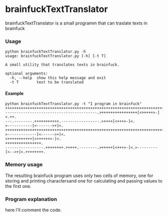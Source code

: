 # brainfuckTextTranslator

brainfuckTextTranslator is a small programm that can traslate texts in brainfuck

### Usage
```
python brainfuckTextTranslator.py -h
usage: brainfuckTextTranslator.py [-h] [-t T]

A small utility that translates texts in brainfuck.

optional arguments:
  -h, --help  show this help message and exit
  -t T        text to be translated

```
#### Example
```
python brainfuckTextTranslator.py -t "I program in brainfuck"
+++++++++++++++++++++++++++++++++++++++++++++++++++++++++++++++++++++++++.
-----------------------------------------.>++++++++++++++++[<+++++>-]<.++.
---.--------.+++++++++++.-----------------.>++++[<+++>-]<.
>-----------[<------->+]<.
+++++++++++++++++++++++++++++++++++++++++++++++++++++++++++++++++++++++++.+++++.
>-------------[<------>+]<.
>+++++++++++[<++++++>-]<.
++++++++++++++++.
-----------------.++++++++.+++++.--------.>+++++[<+++>-]<.>---------[<-->+]<.++++++++.
```

### Memory usage
The resulting brainfuck program uses only two cells of memory, one for storing and printing charactersand one for calculating and passing values to the first one.

### Program explanation

here I'll comment the code.
